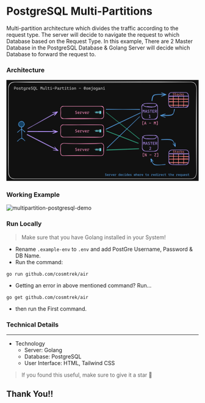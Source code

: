 # PostgreSQL Multi-Partitions
Multi-partition architecture which divides the traffic according to the request type. The server will decide to navigate the request to which Database based on the Request Type. In this example, There are 2 Master Database in the PostgreSQL Database & Golang Server will decide which Database to forward the request to.

### Architecture
![architectural_figure](https://github.com/omjogani/postgresql-multipartitions/blob/master/postgresql-multipartition.png?raw=true "Architectural Figure")

### Working Example

![multipartition-postgresql-demo](https://github.com/omjogani/postgresql-multipartitions/assets/72139914/4cd5f495-a127-4508-a12d-a122414ab643)

### Run Locally
> Make sure that you have Golang installed in your System!
- Rename `.example-env` to `.env` and add PostGre Username, Password & DB Name.
- Run the command:
```
go run github.com/cosmtrek/air
```
- Getting an error in above mentioned command? Run...
```
go get github.com/cosmtrek/air
```
- then run the First command.


### Technical Details

---
- Technology
    - Server: Golang
    - Database: PostgreSQL
    - User Interface: HTML, Tailwind CSS


>If you found this useful, make sure to give it a star 🌟
## Thank You!!
